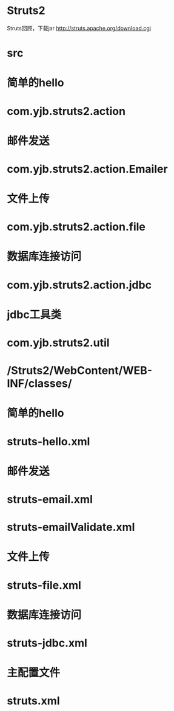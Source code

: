 # Struts2
Struts回顾，下载jar http://struts.apache.org/download.cgi
 # src
 # 简单的hello
 # com.yjb.struts2.action
 # 邮件发送
 # com.yjb.struts2.action.Emailer
 # 文件上传
 # com.yjb.struts2.action.file
 # 数据库连接访问
 # com.yjb.struts2.action.jdbc
 # jdbc工具类
 # com.yjb.struts2.util
 
# /Struts2/WebContent/WEB-INF/classes/
# 简单的hello
# struts-hello.xml
# 邮件发送
# struts-email.xml
# struts-emailValidate.xml
# 文件上传
# struts-file.xml
# 数据库连接访问
# struts-jdbc.xml
# 主配置文件
# struts.xml
